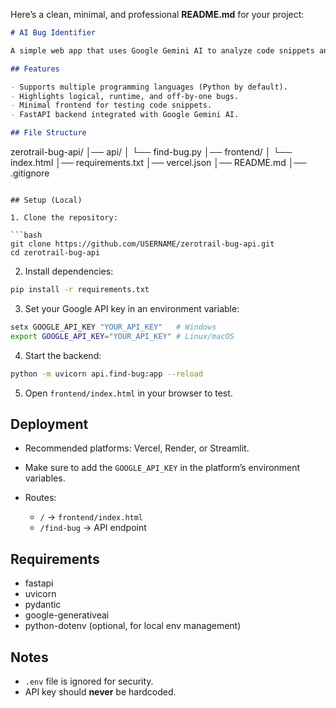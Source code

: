 Here’s a clean, minimal, and professional **README.md** for your project:

```markdown
# AI Bug Identifier

A simple web app that uses Google Gemini AI to analyze code snippets and identify potential bugs (logic, runtime, edge-case, or off-by-one errors).

## Features

- Supports multiple programming languages (Python by default).  
- Highlights logical, runtime, and off-by-one bugs.  
- Minimal frontend for testing code snippets.  
- FastAPI backend integrated with Google Gemini AI.  

## File Structure

```

zerotrail-bug-api/
│── api/
│   └── find-bug.py
│── frontend/
│   └── index.html
│── requirements.txt
│── vercel.json
│── README.md
│── .gitignore

````

## Setup (Local)

1. Clone the repository:

```bash
git clone https://github.com/USERNAME/zerotrail-bug-api.git
cd zerotrail-bug-api
````

2. Install dependencies:

```bash
pip install -r requirements.txt
```

3. Set your Google API key in an environment variable:

```bash
setx GOOGLE_API_KEY "YOUR_API_KEY"   # Windows
export GOOGLE_API_KEY="YOUR_API_KEY" # Linux/macOS
```

4. Start the backend:

```bash
python -m uvicorn api.find-bug:app --reload
```

5. Open `frontend/index.html` in your browser to test.

## Deployment

* Recommended platforms: Vercel, Render, or Streamlit.
* Make sure to add the `GOOGLE_API_KEY` in the platform’s environment variables.
* Routes:

  * `/` → `frontend/index.html`
  * `/find-bug` → API endpoint

## Requirements

* fastapi
* uvicorn
* pydantic
* google-generativeai
* python-dotenv (optional, for local env management)

## Notes

* `.env` file is ignored for security.
* API key should **never** be hardcoded.
